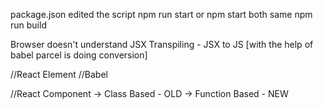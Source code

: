 package.json
edited the script
npm run start or npm start both same
npm run build

Browser doesn't understand JSX
Transpiling - JSX to JS [with the help of babel parcel is doing conversion]

//React Element
//Babel

//React Component
-> Class Based - OLD
-> Function Based - NEW

